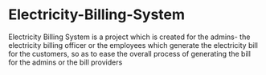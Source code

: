 # Electricity-Billing-System
Electricity Billing System is a project which is created for the admins- the electricity billing officer or the employees which generate the electricity bill for the customers, so as to ease the overall process of generating the bill for the admins or the bill providers 

